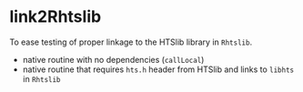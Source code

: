 # link2Rhtslib
To ease testing of proper linkage to the HTSlib library in `Rhtslib`.

- native routine with no dependencies (`callLocal`)
- native routine that requires `hts.h` header from HTSlib and links to `libhts` in `Rhtslib`
